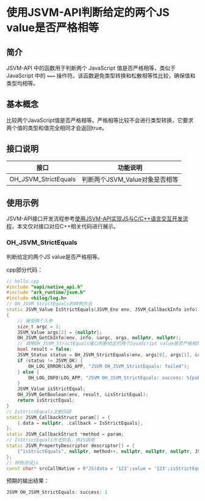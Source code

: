 # 使用JSVM-API判断给定的两个JS value是否严格相等
<!--Kit: NDK Development-->
<!--Subsystem: arkcompiler-->
<!--Owner: @yuanxiaogou; @huanghan18; @suyuehhh; @KasonChan; @string_sz; @diking-->
<!--SE: @knightaoko-->
<!--TSE: @test_lzz-->

## 简介

JSVM-API 中的函数用于判断两个 JavaScript 值是否严格相等，类似于 JavaScript 中的 `===` 操作符。该函数避免类型转换和松散相等性比较，确保值和类型均相等。

## 基本概念

比较两个JavaScript值是否严格相等。严格相等比较不会进行类型转换，它要求两个值的类型和值完全相同才会返回true。

## 接口说明

| 接口                       | 功能说明                            |
|----------------------------|-------------------------------------|
| OH_JSVM_StrictEquals         | 判断两个JSVM_Value对象是否相等 |

## 使用示例

JSVM-API接口开发流程参考[使用JSVM-API实现JS与C/C++语言交互开发流程](use-jsvm-process.md)，本文仅对接口对应C++相关代码进行展示。

### OH_JSVM_StrictEquals

判断给定的两个JS value是否严格相等。

cpp部分代码：

```cpp
// hello.cpp
#include "napi/native_api.h"
#include "ark_runtime/jsvm.h"
#include <hilog/log.h>
// OH_JSVM_StrictEquals的样例方法
static JSVM_Value IsStrictEquals(JSVM_Env env, JSVM_CallbackInfo info)
{
    // 接受两个入参
    size_t argc = 2;
    JSVM_Value args[2] = {nullptr};
    OH_JSVM_GetCbInfo(env, info, &argc, args, nullptr, nullptr);
    // 调用OH_JSVM_StrictEquals接口判断给定的两个JavaScript value是否严格相等
    bool result = false;
    JSVM_Status status = OH_JSVM_StrictEquals(env, args[0], args[1], &result);
    if (status != JSVM_OK) {
        OH_LOG_ERROR(LOG_APP, "JSVM OH_JSVM_StrictEquals: failed");
    } else {
        OH_LOG_INFO(LOG_APP, "JSVM OH_JSVM_StrictEquals: success: %{public}d", result);
    }
    JSVM_Value isStrictEqual;
    OH_JSVM_GetBoolean(env, result, &isStrictEqual);
    return isStrictEqual;
}
// IsStrictEquals注册回调
static JSVM_CallbackStruct param[] = {
    {.data = nullptr, .callback = IsStrictEquals},
};
static JSVM_CallbackStruct *method = param;
// IsStrictEquals方法别名，供JS调用
static JSVM_PropertyDescriptor descriptor[] = {
    {"isStrictEquals", nullptr, method++, nullptr, nullptr, nullptr, JSVM_DEFAULT},
};
// 样例测试js
const char* srcCallNative = R"JS(data = '123';value = '123';isStrictEquals(data,value);)JS";
```
<!-- @[oh_jsvm_strict_equals](https://gitcode.com/openharmony/applications_app_samples/blob/master/code/DocsSample/ArkTS/JSVMAPI/JsvmUsageGuide/UsageInstructionsTwo/strictequals/src/main/cpp/hello.cpp) -->

预期的输出结果：

```ts
JSVM OH_JSVM_StrictEquals: success: 1
```
